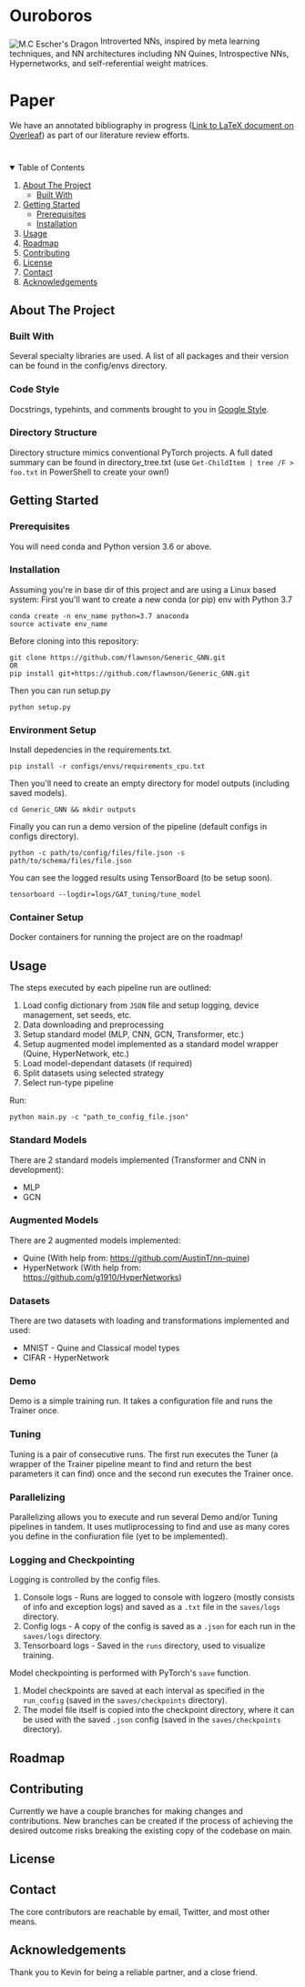 # Ouroboros
<img align="middle" src="https://i.pinimg.com/originals/c5/52/4f/c5524ff6c29c3e74a384441b678b81a1.jpg" alt="M.C Escher's Dragon">
Introverted NNs, inspired by meta learning techniques, and NN architectures including NN Quines, Introspective NNs, Hypernetworks, and self-referential weight matrices.

# Paper
We have an annotated bibliography in progress ([Link to LaTeX document on Overleaf](https://www.overleaf.com/read/mkyktsvwsjqh)) as part of our literature review efforts.

# <!-- TABLE OF CONTENTS -->
<details open="open">
  <summary>Table of Contents</summary>
  <ol>
    <li>
      <a href="#about-the-project">About The Project</a>
      <ul>
        <li><a href="#built-with">Built With</a></li>
      </ul>
    </li>
    <li>
      <a href="#getting-started">Getting Started</a>
      <ul>
        <li><a href="#prerequisites">Prerequisites</a></li>
        <li><a href="#installation">Installation</a></li>
      </ul>
    </li>
    <li><a href="#usage">Usage</a></li>
    <li><a href="#roadmap">Roadmap</a></li>
    <li><a href="#contributing">Contributing</a></li>
    <li><a href="#license">License</a></li>
    <li><a href="#contact">Contact</a></li>
    <li><a href="#acknowledgements">Acknowledgements</a></li>
  </ol>
</details>

## About The Project
### Built With
Several specialty libraries are used. A list of all packages and their version can be found in the config/envs directory.
### Code Style
Docstrings, typehints, and comments brought to you in [Google Style](https://google.github.io/styleguide/pyguide.html).
### Directory Structure
Directory structure mimics conventional PyTorch projects. A full dated summary can be found in directory_tree.txt (use ```Get-ChildItem | tree /F > foo.txt``` in PowerShell to create your own!)

## Getting Started
### Prerequisites
You will need conda and Python version 3.6 or above.

### Installation
Assuming you're in base dir of this project and are using a Linux based system:
First you'll want to create a new conda (or pip) env with Python 3.7
```shell
conda create -n env_name python=3.7 anaconda
source activate env_name
```

Before cloning into this repository:
```shell
git clone https://github.com/flawnson/Generic_GNN.git
OR
pip install git+https://github.com/flawnson/Generic_GNN.git
```

Then you can run setup.py
```shell
python setup.py
```

### Environment Setup
Install depedencies in the requirements.txt.
```shell
pip install -r configs/envs/requirements_cpu.txt
```

Then you'll need to create an empty directory for model outputs (including saved models).
```shell
cd Generic_GNN && mkdir outputs
```

Finally you can run a demo version of the pipeline (default configs in configs directory).
```shell
python -c path/to/config/files/file.json -s path/to/schema/files/file.json
```

You can see the logged results using TensorBoard (to be setup soon).
```shell
tensorboard --logdir=logs/GAT_tuning/tune_model
```

### Container Setup
Docker containers for running the project are on the roadmap!

## Usage
The steps executed by each pipeline run are outlined:
1. Load config dictionary from `JSON` file and setup logging, device management, set seeds, etc.
2. Data downloading and preprocessing
3. Setup standard model (MLP, CNN, GCN, Transformer, etc.)
4. Setup augmented model implemented as a standard model wrapper (Quine, HyperNetwork, etc.)
5. Load model-dependant datasets (if required)
6. Split datasets using selected strategy
7. Select run-type pipeline

Run:
```shell
python main.py -c "path_to_config_file.json"
```

### Standard Models
There are 2 standard models implemented (Transformer and CNN in development):
* MLP
* GCN

### Augmented Models
There are 2 augmented models implemented:
* Quine (With help from: https://github.com/AustinT/nn-quine)
* HyperNetwork (With help from: https://github.com/g1910/HyperNetworks)

### Datasets
There are two datasets with loading and transformations implemented and used:
* MNIST - Quine and Classical model types
* CIFAR - HyperNetwork

### Demo
Demo is a simple training run. It takes a configuration file and runs the Trainer once.

### Tuning
Tuning is a pair of consecutive runs. The first run executes the Tuner (a wrapper of the Trainer pipeline meant to find and return the best parameters it can find) once and the second run executes the Trainer once.

### Parallelizing
Parallelizing allows you to execute and run several Demo and/or Tuning pipelines in tandem. It uses mutliprocessing to find and use as many cores you define in the confiuration file (yet to be implemented).

### Logging and Checkpointing
Logging is controlled by the config files.
1. Console logs - Runs are logged to console with logzero (mostly consists of info and exception logs) and saved as a `.txt` file in the `saves/logs` directory.
2. Config logs - A copy of the config is saved as a `.json` for each run in the `saves/logs` directory.
3. Tensorboard logs - Saved in the `runs` directory, used to visualize training.

Model checkpointing is performed with PyTorch's `save` function.
1. Model checkpoints are saved at each interval as specified in the `run_config` (saved in the `saves/checkpoints` directory).
2. The model file itself is copied into the checkpoint directory, where it can be used with the saved `.json` config (saved in the `saves/checkpoints` directory).

## Roadmap

## Contributing
Currently we have a couple branches for making changes and contributions.
New branches can be created if the process of achieving the desired outcome risks breaking the existing copy of the codebase on main.

## License

## Contact
The core contributors are reachable by email, Twitter, and most other means.

## Acknowledgements
Thank you to Kevin for being a reliable partner, and a close friend.
